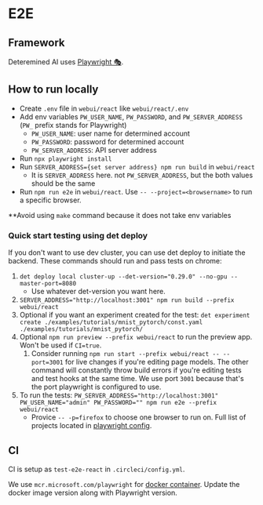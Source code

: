 # E2E

## Framework

Deteremined AI uses [Playwright 🎭](https://playwright.dev/).

## How to run locally

- Create `.env` file in `webui/react` like `webui/react/.env`
- Add env variables `PW_USER_NAME`, `PW_PASSWORD`, and `PW_SERVER_ADDRESS` (`PW_` prefix stands for Playwright)
  - `PW_USER_NAME`: user name for determined account
  - `PW_PASSWORD`: password for determined account
  - `PW_SERVER_ADDRESS`: API server address
- Run `npx playwright install`
- Run `SERVER_ADDRESS={set server address} npm run build` in `webui/react`
  - It is `SERVER_ADDRESS` here. not `PW_SERVER_ADDRESS`, but the both values should be the same
- Run `npm run e2e` in `webui/react`. Use `-- --project=<browsername>` to run a specific browser.

\*\*Avoid using `make` command because it does not take env variables

### Quick start testing using det deploy

If you don't want to use dev cluster, you can use det deploy to initiate the backend. These commands should run and pass tests on chrome:

1. `det deploy local cluster-up --det-version="0.29.0" --no-gpu --master-port=8080`
   - Use whatever det-version you want here.
2. `SERVER_ADDRESS="http://localhost:3001" npm run build --prefix webui/react`
3. Optional if you want an experiment created for the test: `det experiment create ./examples/tutorials/mnist_pytorch/const.yaml ./examples/tutorials/mnist_pytorch/`
4. Optional `npm run preview --prefix webui/react` to run the preview app. Won't be used if `CI=true`.
   1. Consider running `npm run start --prefix webui/react -- --port=3001` for live changes if you're editing page models. The other command will constantly throw build errors if you're editing tests and test hooks at the same time. We use port `3001` because that's the port playwright is configured to use.
5. To run the tests: `PW_SERVER_ADDRESS="http://localhost:3001"  PW_USER_NAME="admin" PW_PASSWORD="" npm run e2e --prefix webui/react`
   - Provice `-- -p=firefox` to choose one browser to run on. Full list of projects located in [playwright config](/webui/react/playwright.config.ts).

## CI

CI is setup as `test-e2e-react` in `.circleci/config.yml`.

We use `mcr.microsoft.com/playwright` for [docker container](https://playwright.dev/docs/docker).
Update the docker image version along with Playwright version.
